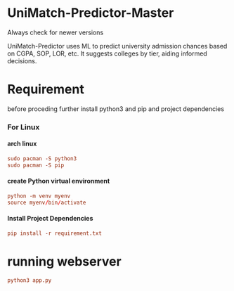 # UniMatch-Predictor-Master
Always check for newer versions

UniMatch-Predictor uses ML to predict university admission chances based on CGPA, SOP, LOR, etc. It suggests colleges by tier, aiding informed decisions.

# Requirement
before proceding further install python3 and pip and project dependencies
### For Linux
#### arch linux
```conf
sudo pacman -S python3
sudo pacman -S pip
```
#### create Python virtual environment
```conf
python -m venv myenv
source myenv/bin/activate
```
#### Install Project Dependencies
```conf
pip install -r requirement.txt
```
# running webserver
```conf
python3 app.py
```
